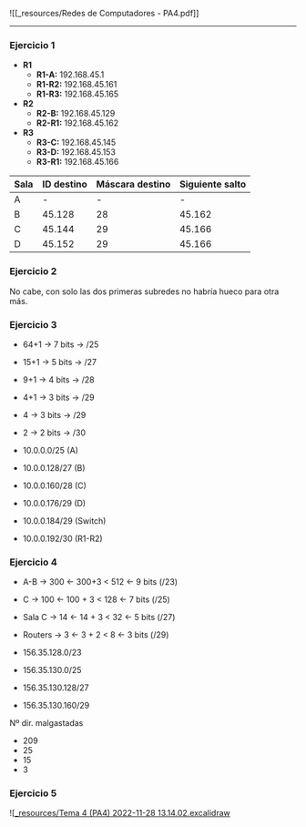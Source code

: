
![[_resources/Redes de Computadores - PA4.pdf]]

---

### Ejercicio 1
- **R1**
	- **R1-A:** 192.168.45.1
	- **R1-R2:** 192.168.45.161
	- **R1-R3:** 192.168.45.165
- **R2**
	- **R2-B:** 192.168.45.129
	- **R2-R1:** 192.168.45.162
- **R3**
	- **R3-C:** 192.168.45.145
	- **R3-D:** 192.168.45.153
	- **R3-R1:** 192.168.45.166

| Sala | ID destino | Máscara destino | Siguiente salto |
| ---- | ---------- | --------------- | --------------- |
| A    | -          | -               | -               |
| B    | 45.128     | 28              | 45.162          |
| C    | 45.144     | 29              | 45.166          |
| D    | 45.152     | 29              | 45.166          |

### Ejercicio 2
No cabe, con solo las dos primeras subredes no habría hueco para otra más.

### Ejercicio 3
- 64+1 → 7 bits → /25
- 15+1 → 5 bits → /27
- 9+1 → 4 bits → /28
- 4+1 → 3 bits → /29
- 4 → 3 bits → /29
- 2 → 2 bits → /30

- 10.0.0.0/25 (A)
- 10.0.0.128/27 (B)
- 10.0.0.160/28 (C)
- 10.0.0.176/29 (D)
- 10.0.0.184/29 (Switch)
- 10.0.0.192/30 (R1-R2)

### Ejercicio 4
- A-B → 300 ← 300+3 < 512 ← 9 bits (/23)
- C → 100 ← 100 + 3 < 128 ← 7 bits (/25)
- Sala C → 14 ← 14 + 3 < 32 ← 5 bits (/27)
- Routers → 3 ← 3 + 2 < 8 ← 3 bits (/29)

- 156.35.128.0/23
- 156.35.130.0/25
- 156.35.130.128/27
- 156.35.130.160/29

Nº dir. malgastadas
- 209
- 25
- 15
- 3

### Ejercicio 5
![[_resources/Tema 4 (PA4) 2022-11-28 13.14.02.excalidraw](_resources/Tema%204%20(PA4)%202022-11-28%2013.14.02.excalidraw.md)